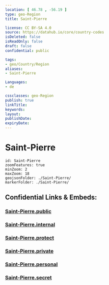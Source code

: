 ```yaml
---
location: [ 46.78 , -56.19 ] 
type: geo-Region
title: Saint-Pierre

license: CC BY-SA 4.0
source: https://datahub.io/core/country-codes
isDeleted: false
isReadOnly: false
draft: false
confidential: public

tags:
- geo/Country/Region
aliases:
- Saint-Pierre

Languages:
- de

cssclasses: geo-Region
publish: true
linkTitle: 
keywords: 
layout: 
publishDate: 
expiryDate: 
---
```


# Saint-Pierre

```leaflet
id: Saint-Pierre
zoomFeatures: true 
minZoom: 2 
maxZoom: 18
geojsonFolder: ./Saint-Pierre/
markerFolder: ./Saint-Pierre/
```


## Confidential Links & Embeds: 

### [Saint-Pierre.public](/_public/\Earth\Continent\America~North\Saint-Pierre-et-Miquelon\Counties~Saint-Pierre-et-MiquelonSaint-Pierre.public.md) 

### [Saint-Pierre.internal](/_internal/\Earth\Continent\America~North\Saint-Pierre-et-Miquelon\Counties~Saint-Pierre-et-MiquelonSaint-Pierre.internal.md) 

### [Saint-Pierre.protect](/_protect/\Earth\Continent\America~North\Saint-Pierre-et-Miquelon\Counties~Saint-Pierre-et-MiquelonSaint-Pierre.protect.md) 

### [Saint-Pierre.private](/_private/\Earth\Continent\America~North\Saint-Pierre-et-Miquelon\Counties~Saint-Pierre-et-MiquelonSaint-Pierre.private.md) 

### [Saint-Pierre.personal](/_personal/\Earth\Continent\America~North\Saint-Pierre-et-Miquelon\Counties~Saint-Pierre-et-MiquelonSaint-Pierre.personal.md) 

### [Saint-Pierre.secret](/_secret/\Earth\Continent\America~North\Saint-Pierre-et-Miquelon\Counties~Saint-Pierre-et-MiquelonSaint-Pierre.secret.md)

